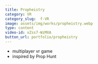 ```yaml
---
title: Propheistry
category: VR
category_slug:  f-VR
image: assets/img/works/propheistry.webp
type: content
video-id: xZss7-WzMXA
button_url: portfolio/propheistry
---
```

* multiplayer vr game
* inspired by Prop Hunt
